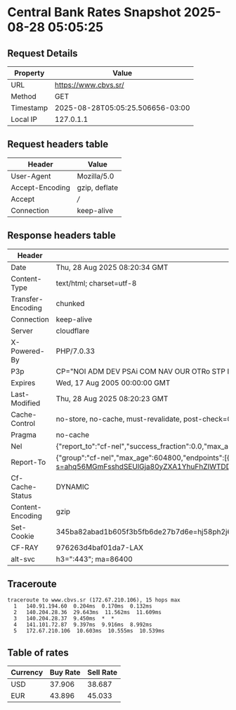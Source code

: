 # Central Bank Rates Snapshot 2025-08-28 05:05:25
## Request Details

| Property | Value |
|----------|-------|
| URL | https://www.cbvs.sr/ |
| Method | GET |
| Timestamp | 2025-08-28T05:05:25.506656-03:00 |
| Local IP | 127.0.1.1 |
    
## Request headers table

| Header | Value |
|--------|-------|
| User-Agent | Mozilla/5.0 |
| Accept-Encoding | gzip, deflate |
| Accept | */* |
| Connection | keep-alive |

    
## Response headers table
| Header | Value |
|--------|-------|
| Date | Thu, 28 Aug 2025 08:20:34 GMT |
| Content-Type | text/html; charset=utf-8 |
| Transfer-Encoding | chunked |
| Connection | keep-alive |
| Server | cloudflare |
| X-Powered-By | PHP/7.0.33 |
| P3p | CP="NOI ADM DEV PSAi COM NAV OUR OTRo STP IND DEM" |
| Expires | Wed, 17 Aug 2005 00:00:00 GMT |
| Last-Modified | Thu, 28 Aug 2025 08:20:23 GMT |
| Cache-Control | no-store, no-cache, must-revalidate, post-check=0, pre-check=0 |
| Pragma | no-cache |
| Nel | {"report_to":"cf-nel","success_fraction":0.0,"max_age":604800} |
| Report-To | {"group":"cf-nel","max_age":604800,"endpoints":[{"url":"https://a.nel.cloudflare.com/report/v4?s=ahq56MGmFsshdSEUlGja80yZXA1YhuFhZIWTDDAN8ETrwdMJeCEyxDicZoppEz4sk7KyhsNhWVejQ7yr0bpOBfqA32pv3PdtA2%2Ff"}]} |
| Cf-Cache-Status | DYNAMIC |
| Content-Encoding | gzip |
| Set-Cookie | 345ba82abad1b605f3b5fb6de27b7d6e=hj58ph2j619o7t6fn1rb5mflv1; HttpOnly; Path=/ |
| CF-RAY | 976263d4baf01da7-LAX |
| alt-svc | h3=":443"; ma=86400 |

## Traceroute 

```
traceroute to www.cbvs.sr (172.67.210.106), 15 hops max
  1   140.91.194.60  0.204ms  0.170ms  0.132ms 
  2   140.204.28.36  29.643ms  11.562ms  11.609ms 
  3   140.204.28.37  9.450ms  *  * 
  4   141.101.72.87  9.397ms  9.916ms  8.992ms 
  5   172.67.210.106  10.603ms  10.555ms  10.539ms 

```


## Table of rates

| Currency | Buy Rate | Sell Rate |
|----------|----------|-----------|
| USD | 37.906 | 38.687 |
| EUR | 43.896 | 45.033 |
